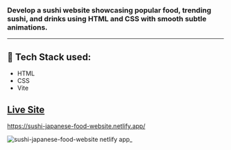 ### Develop a sushi website showcasing popular food, trending sushi, and drinks using HTML and CSS with smooth subtle animations.
- - - -
## :rocket: Tech Stack used: 
- HTML
- CSS
- Vite 


## [Live Site](https://sushi-japanese-food-website.netlify.app/)
https://sushi-japanese-food-website.netlify.app/

 ![sushi-japanese-food-website netlify app_](https://github.com/PatilVaishnavii/Japanese-Food-Website/assets/129088625/cea34121-f589-4e47-aa8b-40070017ae63)

